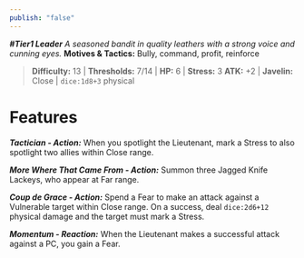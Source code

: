 ```yaml
---
publish: "false"
---
```

***#Tier1 Leader***
*A seasoned bandit in quality leathers with a strong voice and cunning eyes.*
**Motives & Tactics:** Bully, command, profit, reinforce

> **Difficulty:** 13 | **Thresholds:** 7/14 | **HP:** 6 | **Stress:** 3
> **ATK:** +2 | **Javelin:** Close | `dice:1d8+3` physical

# Features

***Tactician - Action:*** When you spotlight the Lieutenant, mark a Stress to also spotlight two allies within Close range.

***More Where That Came From - Action:*** Summon three Jagged Knife Lackeys, who appear at Far range.

***Coup de Grace - Action:*** Spend a Fear to make an attack against a Vulnerable target within Close range. On a success, deal `dice:2d6+12` physical damage and the target must mark a Stress.

***Momentum - Reaction:*** When the Lieutenant makes a successful attack against a PC, you gain a Fear.

